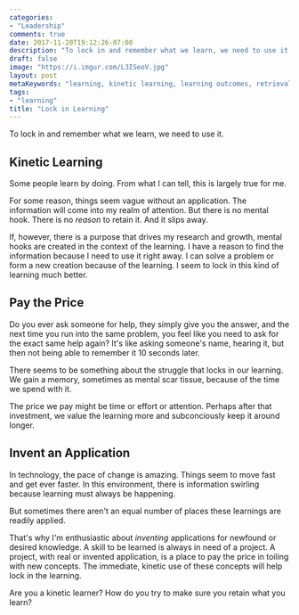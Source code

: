 ```yaml
---
categories:
- "Leadership"
comments: true
date: 2017-11-20T19:12:26-07:00
description: "To lock in and remember what we learn, we need to use it."
draft: false
image: "https://i.imgur.com/L3ISeoV.jpg"
layout: post
metaKeywords: "learning, kinetic learning, learning outcomes, retrieval, memory"
tags:
- "learning"
title: "Lock in Learning"
---
```


To lock in and remember what we learn, we need to use it.

<!--more-->

## Kinetic Learning

Some people learn by doing.  From what I can tell, this is largely true for me.

For some reason, things seem vague without an application.  The information will come into my realm of attention.  But there is no mental hook.  There is no *reason* to retain it.  And it slips away.

If, however, there is a purpose that drives my research and growth, mental hooks are created in the context of the learning.  I have a reason to find the information because I need to use it right away.  I can solve a problem or form a new creation because of the learning. I seem to lock in this kind of learning much better.

## Pay the Price

Do you ever ask someone for help, they simply give you the answer, and the next time you run into the same problem, you feel like you need to ask for the exact same help again?  It's like asking someone's name, hearing it, but then not being able to remember it 10 seconds later.

There seems to be something about the struggle that locks in our learning.  We gain a memory, sometimes as mental scar tissue, because of the time we spend with it.

The price we pay might be time or effort or attention.  Perhaps after that investment, we value the learning more and subconciously keep it around longer.

## Invent an Application

In technology, the pace of change is amazing.  Things seem to move fast and get ever faster.  In this environment, there is information swirling because learning must always be happening.

But sometimes there aren't an equal number of places these learnings are readily applied.  

That's why I'm enthusiastic about *inventing* applications for newfound or desired knowledge.  A skill to be learned is always in need of a project.  A project, with real or invented application, is a place to pay the price in toiling with new concepts.  The immediate, kinetic use of these concepts will help lock in the learning.

Are you a kinetic learner?  How do you try to make sure you retain what you learn?


